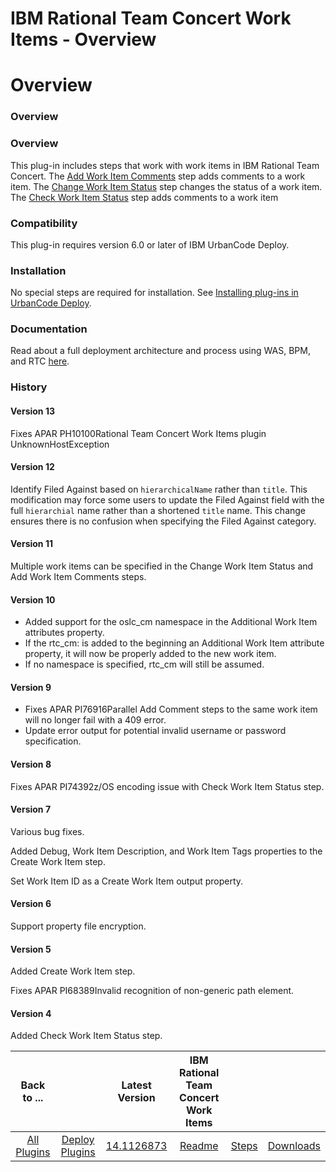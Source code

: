 
IBM Rational Team Concert Work Items - Overview
===============================================

# Overview


### Overview




### Overview

This plug-in includes steps that work with work items in IBM Rational Team Concert. The [Add Work Item Comments](steps#add_work_item_comments) step adds comments to a work item. The [Change Work Item Status](steps#change_work_item_status) step changes the status of a work item. The [Check Work Item Status](steps#check_work_item_status) step adds comments to a work item

### Compatibility

This plug-in requires version 6.0 or later of IBM UrbanCode Deploy.

### Installation

No special steps are required for installation. See [Installing plug-ins in UrbanCode Deploy](https://www.urbancode.com/resource/installing-plug-ins-in-urbancode-products/ "Installing plug-ins in UrbanCode Deploy").

### Documentation

Read about a full deployment architecture and process using WAS, BPM, and RTC [here](https://developer.ibm.com/urbancode/2015/09/18/continuous-integration-with-urbancode-deploy-and-ibm-business-process-server/).

### History

#### Version 13

Fixes APAR PH10100Rational Team Concert Work Items plugin UnknownHostException

#### Version 12

Identify Filed Against based on `hierarchicalName` rather than `title`. This modification may force some users to update the Filed Against field with the full `hierarchial` name rather than a shortened `title` name. This change ensures there is no confusion when specifying the Filed Against category.

#### Version 11

Multiple work items can be specified in the Change Work Item Status and Add Work Item Comments steps.

#### Version 10

* Added support for the oslc\_cm namespace in the Additional Work Item attributes property.
* If the rtc\_cm: is added to the beginning an Additional Work Item attribute property, it will now be properly added to the new work item.
* If no namespace is specified, rtc\_cm will still be assumed.

#### Version 9

* Fixes APAR PI76916Parallel Add Comment steps to the same work item will no longer fail with a 409 error.
* Update error output for potential invalid username or password specification.

#### Version 8

Fixes APAR PI74392z/OS encoding issue with Check Work Item Status step.

#### Version 7

Various bug fixes.

Added Debug, Work Item Description, and Work Item Tags properties to the Create Work Item step.

Set Work Item ID as a Create Work Item output property.

#### Version 6

Support property file encryption.

#### Version 5

Added Create Work Item step.

Fixes APAR PI68389Invalid recognition of non-generic path element.

#### Version 4

Added Check Work Item Status step.


|Back to ...||Latest Version|IBM Rational Team Concert Work Items |||
| :---: | :---: | :---: | :---: | :---: | :---: |
|[All Plugins](../../index.md)|[Deploy Plugins](../README.md)|[14.1126873](https://raw.githubusercontent.com/UrbanCode/IBM-UCD-PLUGINS/main/files/plugin-air-RTC-WorkItems/ucd-plugin-air-RTC-WorkItems-14.1126873.zip)|[Readme](README.md)|[Steps](steps.md)|[Downloads](downloads.md)|
